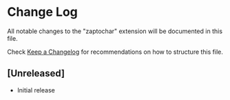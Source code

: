 # Change Log

All notable changes to the "zaptochar" extension will be documented in this file.

Check [Keep a Changelog](http://keepachangelog.com/) for recommendations on how to structure this file.

## [Unreleased]

- Initial release